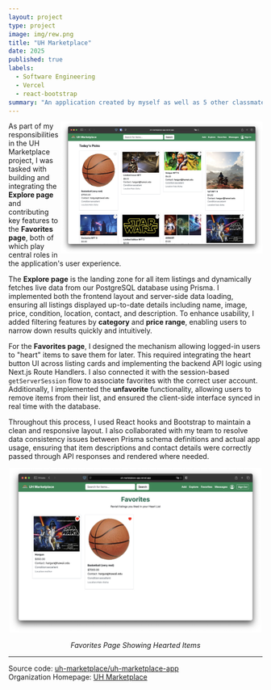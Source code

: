 ```yaml
---
layout: project
type: project
image: img/rew.png
title: "UH Marketplace"
date: 2025
published: true
labels:
  - Software Engineering
  - Vercel
  - react-bootstrap
summary: "An application created by myself as well as 5 other classmates which is catered for the University of Hawaii at Manoa students who wish to sell, buy, or trade items which they want to get rid of to other students within the University system."
---
```


<img class="img-fluid" width="400" align="right" src="../img/explorePage.png">

As part of my responsibilities in the UH Marketplace project, I was tasked with building and integrating the **Explore page** and contributing key features to the **Favorites page**, both of which play central roles in the application's user experience.

The **Explore page** is the landing zone for all item listings and dynamically fetches live data from our PostgreSQL database using Prisma. I implemented both the frontend layout and server-side data loading, ensuring all listings displayed up-to-date details including name, image, price, condition, location, contact, and description. To enhance usability, I added filtering features by **category** and **price range**, enabling users to narrow down results quickly and intuitively.

For the **Favorites page**, I designed the mechanism allowing logged-in users to "heart" items to save them for later. This required integrating the heart button UI across listing cards and implementing the backend API logic using Next.js Route Handlers. I also connected it with the session-based `getServerSession` flow to associate favorites with the correct user account. Additionally, I implemented the **unfavorite** functionality, allowing users to remove items from their list, and ensured the client-side interface synced in real time with the database.

Throughout this process, I used React hooks and Bootstrap to maintain a clean and responsive layout. I also collaborated with my team to resolve data consistency issues between Prisma schema definitions and actual app usage, ensuring that item descriptions and contact details were correctly passed through API responses and rendered where needed.


  <div style="text-align: center;">
    <img src="../img/favoriteList.png" alt="Favorites Page" width="500">
    <p><em>Favorites Page Showing Hearted Items</em></p>
  </div>



<hr>

Source code: <a href="https://github.com/uh-marketplace/uh-marketplace-app"><i class="large github icon "></i>uh-marketplace/uh-marketplace-app</a>
<br>
Organization Homepage: <a href="https://uh-marketplace.github.io/">UH Marketplace</a>